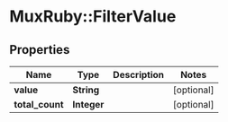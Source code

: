 # MuxRuby::FilterValue

## Properties
Name | Type | Description | Notes
------------ | ------------- | ------------- | -------------
**value** | **String** |  | [optional] 
**total_count** | **Integer** |  | [optional] 


